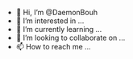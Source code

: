 - 👋 Hi, I’m @DaemonBouh
- 👀 I’m interested in ...
- 🌱 I’m currently learning ...
- 💞️ I’m looking to collaborate on ...
- 📫 How to reach me ...

<!---
DaemonBouh/DaemonBouh is a ✨ special ✨ repository because its `README.md` (this file) appears on your GitHub profile.
You can click the Preview link to take a look at your changes.
--->
